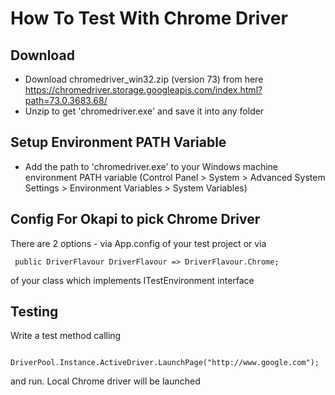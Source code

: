# How To Test With Chrome Driver

## Download
* Download chromedriver_win32.zip (version 73) from here https://chromedriver.storage.googleapis.com/index.html?path=73.0.3683.68/
* Unzip to get 'chromedriver.exe' and save it into any folder

## Setup Environment PATH Variable
* Add the path to 'chromedriver.exe' to your Windows machine environment PATH variable (Control Panel > System > Advanced System Settings > Environment Variables > System Variables)

## Config For Okapi to pick Chrome Driver
There are 2 options - via App.config of your test project or via 
````
 public DriverFlavour DriverFlavour => DriverFlavour.Chrome;
````

of your class which implements ITestEnvironment interface

## Testing
Write a test method calling
````
  DriverPool.Instance.ActiveDriver.LaunchPage("http://www.google.com");
````
and run. Local Chrome driver will be launched 
